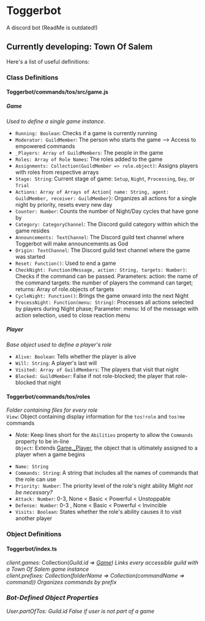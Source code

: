 # Toggerbot

A discord bot (ReadMe is outdated!)

## Currently developing: **Town Of Salem**

Here's a list of useful definitions:

### Class Definitions

#### Toggerbot/commands/tos/src/game.js

##### Game

*Used to define a single game instance.*  

- `Running: Boolean`: Checks if a game is currently running  
- `Moderator: GuildMember`: The person who starts the game --> Access to empowered commands  
- `_Players: Array of GuildMembers`: The people in the game  
- `Roles: Array of Role Names`: The roles added to the game  
- `Assignments: Collection(GuildMember => role.object)`: Assigns players with roles from respective arrays  
- `Stage: String`: Current stage of game: `Setup`, `Night`, `Processing`, `Day`, or `Trial`  
- `Actions: Array of Arrays of Action{ name: String, agent: GuildMember, receiver: GuildMember}`: Organizes all actions for a single night by priority, resets every new day  
- `Counter: Number`: Counts the number of Night/Day cycles that have gone by  
- `Category: CategoryChannel`: The Discord guild category within which the game resides  
- `Announcements: TextChannel`: The Discord guild text channel where Toggerbot will make announcements as God  
- `Origin: TextChannel`: The Discord guild text channel where the game was started  
- `Reset: Function()`: Used to end a game  
- `CheckNight: Function(Message, action: String, targets: Number)`: Checks if the command can be passed. Parameters: action: the name of the command targets: the number of players the command can target; returns: Array of role.objects of targets  
- `CycleNight: Function()`: Brings the game onward into the next Night
- `ProcessNight: Function(menu: String)`: Processes all actions selected by players during Night phase; Parameter: menu: Id of the message with action selection, used to close reaction menu

##### Player

*Base object used to define a player's role*  

- `Alive: Boolean`: Tells whether the player is alive  
- `Will: String`: A player's last will  
- `Visited: Array of GuildMembers`: The players that visit that night  
- `Blocked: GuildMember`: False if not role-blocked; the player that role-blocked that night  

#### Toggerbot/commands/tos/roles

*Folder containing files for every role*  
`View`: Object containing display information for the `tos!role` and `tos!me` commands  
+ *Note:* Keep lines short for the `Abilities` property to allow the `Commands` property to be in-line  
`Object`: Extends [Game._Player](#player), the object that is ultimately assigned to a player when a game begins  
- `Name: String`  
- `Commands: String`: A string that includes all the names of commands that the role can use
- `Priority: Number`: The priority level of the role's night ability *Might not be necessary?*
- `Attack: Number`: 0-3, None < Basic < Powerful < Unstoppable  
- `Defense: Number`: 0-3 , None < Basic < Powerful < Invincible  
- `Visits: Boolean`: States whether the role's ability causes it to visit another player  

### Object Definitions  

#### Toggerbot/index.ts  

*client.games:* Collection(*Guild<i>.id* => [Game](#game)) *Links every accessible guild with a Town Of Salem game instance*  
*client.prefixes:* Collection(*folderName* => Collection(*commandName* => *command*)) *Organizes commands by prefix*  

### Bot-Defined Object Properties

*User.partOfTos: Guild<i>.id False if user is not part of a game*